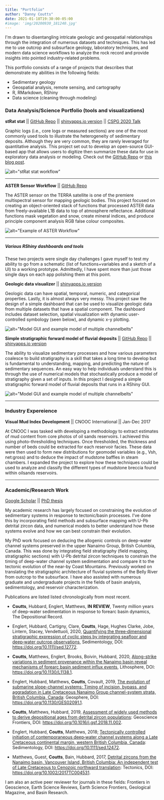 ```yaml
---
title: "Portfolio"
author: "Danny Coutts"
date: 2021-01-18T19:30:00-05:00
#image: 'img/20200930_181240.jpg'
---
```


I'm drawn to disentangling intricate geologic and geospatial relationships through the integration of numerous datasets and techniques. This has led me to use outcrop and subsurface geology, laboratory techniques, and modern data science workflows to analyze the rock record and provide insights into pointed industry-related problems. 

This portfolio consists of a range of projects that describes that demonstrate my abilities in the following fields:
- Sedimentary geology
- Geospatial analysis, remote sensing, and cartography
- R, RMarkdown, RShiny
- Data science (cleaning through modeling)


### Data Analysis/Science Portfolio (tools and visualizations)
**stRat stat** || [GitHub Repo](https://github.com/ActiveMargins/stRatstat) || [shinyapps.io version](https://activemargins.shinyapps.io/stRat_stat/) || [CSPG 2020 Talk](https://www.youtube.com/watch?v=4cbkrBNZ2o4&ab_channel=CptCatastrophe) 

Graphic logs (i.e., core logs or measured sections) are one of the most commonly used tools to illustrate the heterogeneity of sedimentary deposits. Although they are very common, they are rarely leveraged for quantitative analysis. This project set out to develop an open-source GUI-based app that allows users to digitize then summarize these data for use in exploratory data analysis or modeling. Check out the [GitHub Repo](https://github.com/ActiveMargins/stRatstat) or [this blog post](https://couttsgeodata.netlify.app/post/2021-01-21-strat-stat-project/).


![alt="stRat stat workflow" ](/img/portfolio/stRatstat_web.jpg)

-----

**ASTER Sensor Workflow** || [GitHub Repo](https://github.com/ActiveMargins/ASTERSatelliteProcessing)

The ASTER sensor on the TERRA satellite is one of the premiere multispectral sensor for mapping geologic bodies. This project focused on creating an object-oriented stack of functions that processed ASTER data from freely-available L1B data to top of atmosphere reflectance. Additional functions mask vegetation and snow, create mineral indices, and produce principle component analysis RGB false colour composites.

![alt="Example of ASTER Workflow"](/img/portfolio/ASTER_Workflow1.jpg)

-----
 
##### Various RShiny dashboards and tools

These two projects were single day challenges I gave myself to test my ability to go from a schematic (list of functions+variables and a sketch of a UI) to a working prototype. Admittedly, I have spent more than just those single days on each app polishing them at this point.  

**Geologic data visualizer** || [shinyapps.io version](https://activemargins.shinyapps.io/till_data_exploration/)

Geologic data can have spatial, temporal, numeric, and categorical properties. Lastly, it is almost always very messy. This project saw the design of a simple dashboard that can be used to visualize geologic data from multiple datasets that have a spatial component. The dashboard includes dataset selection, spatial visualization with dynamic user-controlled symbology (seen below), and dynamic x-y plotting.

![alt="Model GUI and example model of multiple channelbelts" ](/img/portfolio/TillGeochemistryMap.JPG)

**Simple stratigraphic forward model of fluvial deposits** || [GitHub Repo](https://github.com/ActiveMargins/FluvialStratSim) || [shinyapps.io version](https://activemargins.shinyapps.io/FluvialStratApp/) 

The ability to visualize sedimentary processes and how various parameters coalesce to build stratigraphy is a skill that takes a long time to develop but is fundamental to understanding, mapping, and predicting the nature of sedimentary sequences. An easy way to help individuals understand this is through the use of numerical models that stochastically produce a model of stratigraphy given a set of inputs. In this project I designed a simple stratigraphic forward model of fluvial deposits that runs in a RShiny GUI. 

![alt="Model GUI and example model of multiple channelbelts" ](/img/portfolio/ForwardStratigraphicModel.JPG)

-----

### Industry  Expereience

**Visual Mud Index Development** || CNOOC International || Jan-Dec  2017

At CNOOC I was tasked with developing a methodology to extract estimates of mud content from core photos of oil sands reservoirs. I achieved this using photo-thresholding techniques. Once thresholded, the thickness and number of beds could be extracted for each reservoir facies. These data were then used to form new distributions for geomodel variables (e.g., Vsh, net:gross) and to deduce the impact of mudstone baffles in steam chambers.
I expanded the project to explore how these techniques could be used to analyze and classify the different types of mudstone breccia found within oilsands reservoirs. 


-----

### Academic/Research Work
[Google Scholar](https://scholar.google.com/citations?user=RogRDGAAAAAJ&hl=en) || [PhD thesis](https://prism.ucalgary.ca/handle/1880/112547)

My academic research has largely focused on constraining the evolution of sedimentary systems in response to tectonic/basin processes. I've done this by incorporating field methods and subsurface mapping with U-Pb detrital zircon data, and numerical models to better understand how these systems evolve and how we can best constrain their evolution. 

My PhD work focused on deducing the allogenic controls on deep-water channel systems preserved in the upper Nanaimo Group, British Columbia, Canada. This was done by integrating field stratigraphy (field mapping, stratigraphic sections) with U-Pb detrital zircon techniques to constrain the timing of deep-water channel system sedimentation and compare it to the tectonic evolution of the near-by Coast Mountains. Previously worked on translating the stratigraphic architecture of fluvial systems of the Belly River from outcrop to the subsurface. I have also assisted with numerous graduate and undergraduate projects in the fields of basin analysis, sedimentology, and reservoir characterization.

Publications are listed listed chronologically from most recent.

* **Coutts**, Hubbard, Englert, Matthews, **IN REVIEW**, Twenty million years of deep-water sedimentation in response to forearc basin dynamics, The Depositional Record.

* Englert, Hubbard, Cartigny, Clare, **Coutts**, Hage, Hughes Clarke, Jobe, Lintern, Stacey, Vendettuoli, 2020, [Quantifying the three‐dimensional stratigraphic expression of cyclic steps by integrating seafloor and deep‐water outcrop observations](https://onlinelibrary.wiley.com/doi/full/10.1111/sed.12772), Sedimentology, DOI: https://doi.org/10.1111/sed.12772.

* **Coutts**, Matthews, Englert, Brooks, Boivin, Hubbard, 2020, [Along-strike variations in sediment provenance within the Nanaimo basin reveal mechanisms of forearc basin sediment influx events](https://pubs.geoscienceworld.org/gsa/lithosphere/article/12/1/180/581081/Along-strike-variations-in-sediment-provenance), Lithosphere, DOI: https://doi.org/10.1130/L1138.1.

* Englert, Hubbard, Matthews, **Coutts**, Covault, 2019, [The evolution of submarine slope-channel systems: Timing of incision, bypass, and aggradation in Late Cretaceous Nanaimo Group channel-system strata, British Columbia, Canada](https://pubs.geoscienceworld.org/gsa/geosphere/article/16/1/281/579682): Geosphere, DOI: https://doi.org/10.1130/GES02091.1.

* **Coutts**, Matthews, Hubbard, 2019, [Assessment of widely used methods to derive depositional ages from detrital zircon populations](https://www.sciencedirect.com/science/article/pii/S1674987118302391): Geoscience Frontiers, DOI: https://doi.org/10.1016/j.gsf.2018.11.002.

* Englert, Hubbard, **Coutts**, Matthews, 2018; [Tectonically controlled initiation of contemporaneous deep‐water channel systems along a Late Cretaceous continental margin, western British Columbia, Canada](https://onlinelibrary.wiley.com/doi/abs/10.1111/sed.12472): Sedimentology, DOI: https://doi.org/10.1111/sed.12472.

* Matthews, Guest, **Coutts**, Bain, Hubbard, 2017, [Detrital zircons from the Nanaimo basin, Vancouver Island, British Columbia: An independent test of Late Cretaceous to Cenozoic northward translation](https://agupubs.onlinelibrary.wiley.com/doi/full/10.1002/2017TC004531): Tectonics, DOI:  https://doi.org/10.1002/2017TC004531.

I am also an active peer reviewer for journals in these fields: Frontiers in Geoscience, Earth Science Reviews, Earth Science Frontiers, Geological Magazine, and Basin Research.
